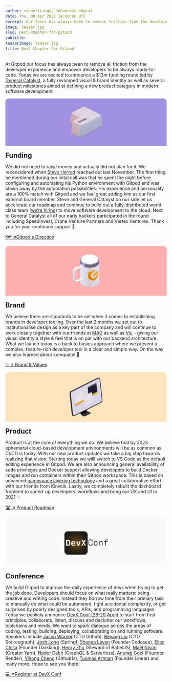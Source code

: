 ```yaml
---
author: svenefftinge, JohannesLandgraf
date: Thu, 08 Apr 2021 14:00:00 UTC
excerpt: Our focus has always been to remove friction from the developer experience. Today we announce a new funding round, our new brand, several product milestones, and DevX Conf.
image: teaser.jpg
slug: next-chapter-for-gitpod
subtitle:
teaserImage: teaser.jpg
title: Next Chapter for Gitpod
---
```


<style>
  .redirector {
    margin-top: var(--xx-small);
    margin-bottom: var(--x-large);
  }

  h2 {
    margin-top: var(--small);
    margin-bottom: var(--x-small);
  }

  img[src$="funding.jpg"] {
    margin-top: var(--large);
  }
</style>

At Gitpod our focus has always been to remove all friction from the developer experience and empower developers to be always ready-to-code. Today we are excited to announce a $13m funding round led by [General Catalyst](https://www.generalcatalyst.com/team/dr-steve-herrod), a fully revamped visual & brand identity as well as several product milestones aimed at defining a new product category in modern software development.

![An enter key on its own](../../../static/images/blog/next-chapter-for-gitpod/funding.jpg)

## Funding

We did not need to raise money and actually did not plan for it. We reconsidered when [Steve Herrod](https://www.generalcatalyst.com/team/dr-steve-herrod) reached out last November. The first thing he mentioned during our inital call was that he spent the night before configuring and automating his Python environment with Gitpod and was blown away by the automation possibilities. His experience and personality are a 100% match with Gitpod and we feel great adding him as our first external board member. Steve and General Catalyst on our side let us accelerate our roadmap and continue to build out a fully-distributed world class team ([we’re hiring](https://www.gitpod.io/careers)) to move software development to the cloud. Next to General Catalyst all of our early backers participated in the round including Speedinvest, Crane Venture Partners and Vertex Ventures. Thank you for your continous support 🙌

<div class="redirector">
  <a class="btn-otherbrand" href="https://www.notion.so/gitpod/Gitpod-s-Direction-be35d064c0704fbda61c542b84e07ef6" target="_blank"><span class="icon">🗺️</span> <span class="arrow">↗︎</span>Gitpod's Direction</a>
</div>

![A mug with the Gitpod logo](../../../static/images/blog/next-chapter-for-gitpod/brand.jpg)

## Brand

We believe there are standards to be set when it comes to establishing brands in developer tooling. Over the last 2 months we set out to institutionalise design as a key part of the company and will continue to work closely together with our friends at [MAD](https://mad.ac) as well as [Vic](https://twitter.com/killnicole) - giving our visual identity a style & feel that is on par with our backend architecture. What we launch today is a back to basics approach where we present a complex, feature-rich developer tool in a clear and simple way. On the way we also learned about kumquats! 🍊

<div class="redirector">
  <a class="btn-otherbrand" href="https://www.notion.so/gitpod/Brand-Values-2ed4c2f93c84499b98e3b5389980992e" target="_blank"><span class="icon">✨</span> <span class="arrow">↗︎</span> Brand &amp; Values</a>
</div>

![A monitor with three open windows](../../../static/images/blog/next-chapter-for-gitpod/product.jpg)

## Product

Product is at the core of everything we do. We believe that by 2023 ephemeral cloud-based development environments will be as common as CI/CD is today. With our new product updates we take a big step towards realizing that vision. Starting today we willl switch to VS Code as the default editing experience in Gitpod. We are also announcing general availability of sudo privileges and Docker support allowing developers to build Docker images and run containers within their Gitpod workspace. This is based on advanced [namespace layering technology](https://www.youtube.com/watch?v=iYLCHQgj0fE) and a great collaborative effort with our friends from Kinvolk. Lastly, we completely rebuilt the dashboard frontend to speed-up developers’ workflows and bring our UX and UI to 2021 ✨

<div class="redirector">
  <a class="btn-otherbrand" href="https://www.notion.so/gitpod/Product-Roadmap-b9b5eac0a15147ac8d2dd25cf0519203" target="_blank"><span class="icon">🛣</span> <span class="arrow">↗︎</span> Product Roadmap</a>
</div>

![The DevX Conf logo](../../../static/images/blog/next-chapter-for-gitpod/devxconf.jpg)

## Conference

We build Gitpod to improve the daily experience of devs when trying to get the job done. Developers should focus on what really matters: being creative and writing code. Instead they borrow time from their primary task to manually do what could be automated, fight accidental complexity, or get surprised by poorly designed tools, APIs, and programming languages. Today we publicly announce [DevX Conf (28-29 April)](https://devxconf.org/) to start from first principles, collaborate, listen, discuss and declutter our workflows, toolchains and minds. We want to spark dialogue across the areas of coding, testing, building, deploying, collaborating on and running software. Speakers include [Jason Warner](https://twitter.com/jasoncwarner) (CTO Github), [Beyang Liu](https://twitter.com/beyang) (CTO Sourcegraph), [Josh Long](https://twitter.com/starbuxman) (Spring), [Shanea Leven](https://www.linkedin.com/in/shaneak/) (Founder Codesee), [Ellen Chisa](https://twitter.com/ellenchisa) (Founder Darklang), [Henry Zhu](https://twitter.com/left_pad) (Steward of BabelJS), [Maël Nison](https://twitter.com/arcanis) (Creator Yarn), [Nader Dabit](https://twitter.com/dabit3) (GraphQL & Serverless), [Anurag Goel](https://www.linkedin.com/in/anuragoel/) (Founder Render), [Yihong Cheng](https://github.com/xcv58) (Github1s), [Tuomas Artman](https://twitter.com/artman) (Founder Linear) and many more. Hope to see you there!

<div class="redirector">
  <a class="btn-otherbrand" href="https://devxconf.org" target="_blank"><span class="icon">💻</span> <span class="arrow">↗︎</span>Register at DevX Conf</a>
</div>
